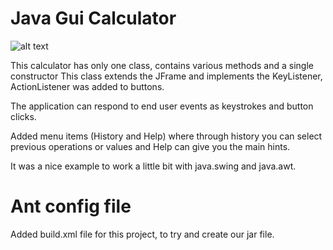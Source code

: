 # Java Gui Calculator

![alt text](https://drive.google.com/file/d/1LOjDyaRRtaPz4EP8OASHiBGLDtIZApee/view?usp=sharing)

This calculator has only one class, contains various methods and a single constructor
This class extends the JFrame and implements the KeyListener, ActionListener was added to buttons.

The application can respond to end user events as keystrokes and button clicks. 

Added menu items (History and Help) where through history you can select previous operations or values and Help can give you the main hints.

It was a nice example to work a little bit with java.swing and java.awt.

# Ant config file

Added build.xml file for this project, to try and create our jar file.


